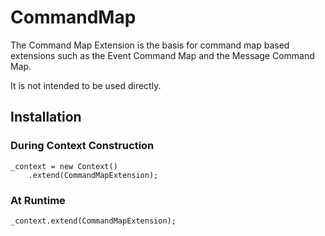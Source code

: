 # CommandMap

The Command Map Extension is the basis for command map based extensions such as the Event Command Map and the Message Command Map.

It is not intended to be used directly.

## Installation

### During Context Construction

    _context = new Context()
        .extend(CommandMapExtension);

### At Runtime

	_context.extend(CommandMapExtension);
